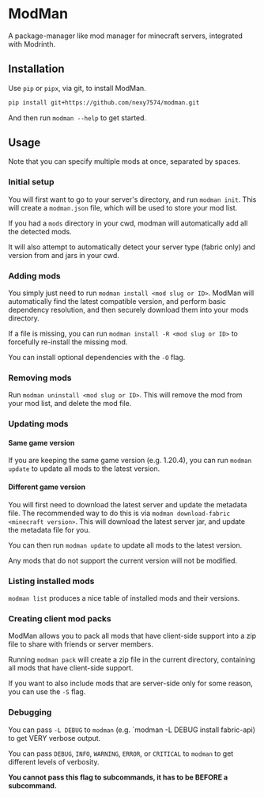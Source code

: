 # ModMan

A package-manager like mod manager for minecraft servers, integrated with Modrinth.

## Installation 

Use `pip` or `pipx`, via git, to install ModMan.
```bash
pip install git+https://github.com/nexy7574/modman.git
```

And then run `modman --help` to get started.


## Usage

Note that you can specify multiple mods at once, separated by spaces.

### Initial setup

You will first want to go to your server's directory, and run `modman init`.
This will create a `modman.json` file, which will be used to store your mod list.

If you had a `mods` directory in your cwd, modman will automatically add all the detected mods.

It will also attempt to automatically detect your server type (fabric only) and version from and jars in your cwd.

### Adding mods

You simply just need to run `modman install <mod slug or ID>`. ModMan will automatically find the latest compatible
version, and perform basic dependency resolution, and then securely download them into your mods directory.

If a file is missing, you can run `modman install -R <mod slug or ID>` to forcefully re-install the missing mod.

You can install optional dependencies with the `-O` flag.

### Removing mods

Run `modman uninstall <mod slug or ID>`. This will remove the mod from your mod list, and delete the mod file.

### Updating mods

#### Same game version

If you are keeping the same game version (e.g. 1.20.4), you can run `modman update` to update all mods to the latest
version.

#### Different game version

You will first need to download the latest server and update the metadata file. The recommended way to do this is via
`modman download-fabric <minecraft version>`. This will download the latest server jar, and update the metadata file
for you.

You can then run `modman update` to update all mods to the latest version.

Any mods that do not support the current version will not be modified.

### Listing installed mods

`modman list` produces a nice table of installed mods and their versions.

### Creating client mod packs

ModMan allows you to pack all mods that have client-side support into a zip file to share with friends or server
members.

Running `modman pack` will create a zip file in the current directory, containing all mods that have client-side
support.

If you want to also include mods that are server-side only for some reason, you can use the `-S` flag.

### Debugging

You can pass `-L DEBUG` to `modman` (e.g. `modman -L DEBUG install fabric-api) to get VERY verbose output.

You can pass `DEBUG`, `INFO`, `WARNING`, `ERROR`, or `CRITICAL` to `modman` to get different levels of verbosity.

**You cannot pass this flag to subcommands, it has to be BEFORE a subcommand.**

